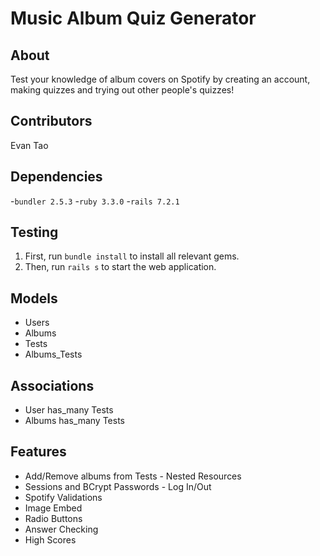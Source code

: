 # Music Album Quiz Generator #

## About ##

Test your knowledge of album covers on Spotify by creating an account, making quizzes and trying out other people's quizzes!

## Contributors ## 

Evan Tao 

## Dependencies ## 

-`bundler 2.5.3`
-`ruby 3.3.0`
-`rails 7.2.1`

## Testing ## 

1. First, run `bundle install` to install all relevant gems. 
2. Then, run `rails s` to start the web application. 

## Models ##
- Users
- Albums
- Tests
- Albums_Tests

## Associations ##

- User has_many Tests
- Albums has_many Tests

## Features ##

- Add/Remove albums from Tests - Nested Resources
- Sessions and BCrypt Passwords - Log In/Out
- Spotify Validations
- Image Embed
- Radio Buttons
- Answer Checking
- High Scores